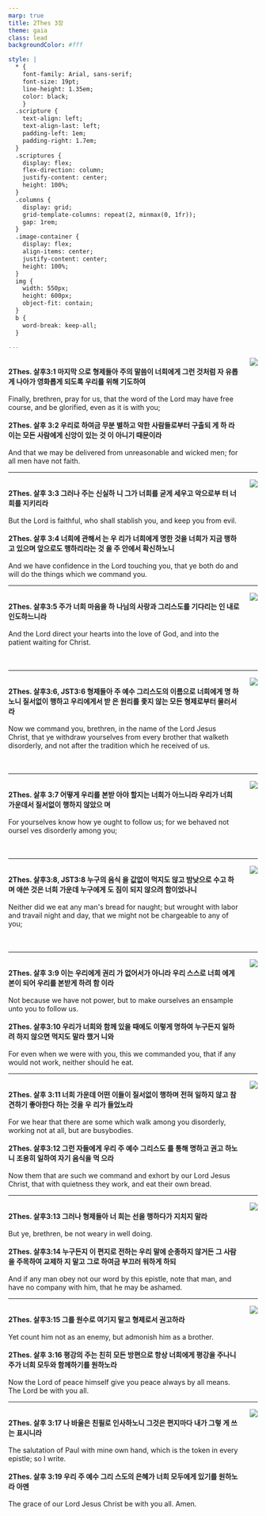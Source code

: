 ```yaml
---
marp: true
title: 2Thes 3장
theme: gaia
class: lead
backgroundColor: #fff

style: |
  * {
    font-family: Arial, sans-serif;
    font-size: 19pt;
    line-height: 1.35em;
    color: black;
    }
  .scripture {
    text-align: left;
    text-align-last: left;
    padding-left: 1em;
    padding-right: 1.7em;
  }
  .scriptures {
    display: flex;
    flex-direction: column;
    justify-content: center;
    height: 100%;
  }
  .columns {
    display: grid;
    grid-template-columns: repeat(2, minmax(0, 1fr));
    gap: 1rem;
  }
  .image-container {
    display: flex;
    align-items: center;
    justify-content: center;
    height: 100%;
  }
  img {
    width: 550px;
    height: 600px;
    object-fit: contain;
  }
  b {
    word-break: keep-all;
  }

---
```


<div class="columns">
  <div class="scriptures">
    <br>
    <div class="scripture">
      <b>2Thes. 살후3:1 마지막 으로 형제들아 주의 말씀이 너희에게 그런 것처럼 자 유롭게 나아가 영화롭게 되도록 우리를 위해 기도하여 
      </b>
    </div>
    <br>
    <div class="scripture">Finally, brethren, pray for us, that the word of the Lord may have free course, and be glorified, even as it is with you; 
    </div>
    <br>
    <div class="scripture">
      <b>2Thes. 살후 3:2 우리로 하여금 무분 별하고 악한 사람들로부터 구출되 게 하 라 이는 모든 사람에게 신앙이 있는 것 이 아니기 때문이라 
      </b>
    </div>
    <br>
    <div class="scripture">And that we may be delivered from unreasonable and wicked men; for all men have not faith. 
    </div>         
  </div>
  <div class="image-container">
    <img src='../../pictures/picture_5.jpg'>
  </div>
</div>

---

<div class="columns">
  <div class="scriptures">
    <br>
    <div class="scripture">
      <b>2Thes. 살후 3:3 그러나 주는 신실하 니 그가 너희를 굳게 세우고 악으로부 터 너희를 지키리라 
      </b>
    </div>
    <br>
    <div class="scripture">But the Lord is faithful, who shall stablish you, and keep you from evil. 
    </div>
    <br>
    <div class="scripture">
      <b>2Thes. 살후 3:4 너희에 관해서 는 우 리가 너희에게 명한 것을 너희가 지금 행하고 있으며 앞으로도 행하리라는 것 을 주 안에서 확신하노니 
      </b>
    </div>
    <br>
    <div class="scripture">And we have confidence in the Lord touching you, that ye both do and will do the things which we command you. 
    </div>         
  </div>
  <div class="image-container">
    <img src='../../pictures/picture_133.jpg'>
  </div>
</div>

---

<div class="columns">
  <div class="scriptures">
    <br>
    <div class="scripture">
      <b>2Thes. 살후3:5 주가 너희 마음을 하 나님의 사랑과 그리스도를 기다리는 인 내로 인도하느니라 
      </b>
    </div>
    <br>
    <div class="scripture">And the Lord direct your hearts into the love of God, and into the patient waiting for Christ. 
    </div>
    <br>
    <div class="scripture">
      <b>
      </b>
    </div>
    <br>
    <div class="scripture">
    </div>         
  </div>
  <div class="image-container">
    <img src='../../pictures/picture_160.jpg'>
  </div>
</div>

---

<div class="columns">
  <div class="scriptures">
    <br>
    <div class="scripture">
      <b>2Thes. 살후3:6, JST3:6 형제들아 주 예수 그리스도의 이름으로 너희에게 명 하노니 질서없이 행하고 우리에게서 받 은 원리를 좇지 않는 모든 형제로부터 물러서라 
      </b>
    </div>
    <br>
    <div class="scripture">Now we command you, brethren, in the name of the Lord Jesus Christ, that ye withdraw yourselves from every brother that walketh disorderly, and not after the tradition which he received of us. 
    </div>
    <br>
    <div class="scripture">
      <b>
      </b>
    </div>
    <br>
    <div class="scripture">
    </div>         
  </div>
  <div class="image-container">
    <img src='../../pictures/picture_52.jpg'>
  </div>
</div>

---

<div class="columns">
  <div class="scriptures">
    <br>
    <div class="scripture">
      <b>2Thes. 살후 3:7 어떻게 우리를 본받 아야 할지는 너희가 아느니라 우리가 너희 가운데서 질서없이 행하지 않았으 며 
      </b>
    </div>
    <br>
    <div class="scripture">For yourselves know how ye ought to follow us; for we behaved not oursel ves disorderly among you; 
    </div>
    <br>
    <div class="scripture">
      <b>
      </b>
    </div>
    <br>
    <div class="scripture">
    </div>         
  </div>
  <div class="image-container">
    <img src='../../pictures/picture_115.jpg'>
  </div>
</div>

---

<div class="columns">
  <div class="scriptures">
    <br>
    <div class="scripture">
      <b>2Thes. 살후3:8, JST3:8 누구의 음식 을 값없이 먹지도 않고 밤낮으로 수고 하며 애쓴 것은 너희 가운데 누구에게 도 짐이 되지 않으려 함이었나니 
      </b>
    </div>
    <br>
    <div class="scripture">Neither did we eat any man's bread for naught; but wrought with labor and travail night and day, that we might not be chargeable to any of you; 
    </div>
    <br>
    <div class="scripture">
      <b>
      </b>
    </div>
    <br>
    <div class="scripture">
    </div>         
  </div>
  <div class="image-container">
    <img src='../../pictures/picture_130.jpg'>
  </div>
</div>

---

<div class="columns">
  <div class="scriptures">
    <br>
    <div class="scripture">
      <b>2Thes. 살후 3:9 이는 우리에게 권리 가 없어서가 아니라 우리 스스로 너희 에게 본이 되어 우리를 본받게 하려 함 이라 
      </b>
    </div>
    <br>
    <div class="scripture">Not because we have not power, but to make ourselves an ensample unto you to follow us. 
    </div>
    <br>
    <div class="scripture">
      <b>2Thes. 살후3:10 우리가 너희와 함께 있을 때에도 이렇게 명하여 누구든지 일하려 하지 않으면 먹지도 말라 했거 니와 
      </b>
    </div>
    <br>
    <div class="scripture">For even when we were with you, this we commanded you, that if any would not work, neither should he eat. 
    </div>         
  </div>
  <div class="image-container">
    <img src='../../pictures/picture_65.jpg'>
  </div>
</div>

---

<div class="columns">
  <div class="scriptures">
    <br>
    <div class="scripture">
      <b>2Thes. 살후 3:11 너희 가운데 어떤 이들이 질서없이 행하며 전혀 일하지 않고 참견하기 좋아한다 하는 것을 우 리가 들었노라 
      </b>
    </div>
    <br>
    <div class="scripture">For we hear that there are some which walk among you disorderly, working not at all, but are busybodies. 
    </div>
    <br>
    <div class="scripture">
      <b>2Thes. 살후3:12 그런 자들에게 우리 주 예수 그리스도 를 통해 명하고 권고 하노니 조용히 일하여 자기 음식을 먹 으라 
      </b>
    </div>
    <br>
    <div class="scripture">Now them that are such we command and exhort by our Lord Jesus Christ, that with quietness they work, and eat their own bread. 
    </div>         
  </div>
  <div class="image-container">
    <img src='../../pictures/picture_154.jpg'>
  </div>
</div>

---

<div class="columns">
  <div class="scriptures">
    <br>
    <div class="scripture">
      <b>2Thes. 살후3:13 그러나 형제들아 너 희는 선을 행하다가 지치지 말라 
      </b>
    </div>
    <br>
    <div class="scripture">But ye, brethren, be not weary in well doing. 
    </div>
    <br>
    <div class="scripture">
      <b>2Thes. 살후3:14 누구든지 이 편지로 전하는 우리 말에 순종하지 않거든 그 사람을 주목하여 교제하 지 말고 그로 하여금 부끄러 워하게 하되 
      </b>
    </div>
    <br>
    <div class="scripture">And if any man obey not our word by this epistle, note that man, and have no company with him, that he may be ashamed. 
    </div>         
  </div>
  <div class="image-container">
    <img src='../../pictures/picture_109.jpg'>
  </div>
</div>

---

<div class="columns">
  <div class="scriptures">
    <br>
    <div class="scripture">
      <b>2Thes. 살후3:15 그를 원수로 여기지 말고 형제로서 권고하라 
      </b>
    </div>
    <br>
    <div class="scripture">Yet count him not as an enemy, but admonish him as a brother. 
    </div>
    <br>
    <div class="scripture">
      <b>2Thes. 살후 3:16 평강의 주는 친히 모든 방편으로 항상 너희에게 평강을 주나니 주가 너희 모두와 함께하기를 원하노라 
      </b>
    </div>
    <br>
    <div class="scripture">Now the Lord of peace himself give you peace always by all means. The Lord be with you all. 
    </div>         
  </div>
  <div class="image-container">
    <img src='../../pictures/picture_93.jpg'>
  </div>
</div>

---

<div class="columns">
  <div class="scriptures">
    <br>
    <div class="scripture">
      <b>2Thes. 살후 3:17 나 바울은 친필로 인사하노니 그것은 편지마다 내가 그렇 게 쓰는 표시니라 
      </b>
    </div>
    <br>
    <div class="scripture">The salutation of Paul with mine own hand, which is the token in every epistle; so I write. 
    </div>
    <br>
    <div class="scripture">
      <b>2Thes. 살후 3:19 우리 주 예수 그리 스도의 은혜가 너희 모두에게 있기를 원하노라 아멘 
      </b>
    </div>
    <br>
    <div class="scripture">The grace of our Lord Jesus Christ be with you all. Amen.
    </div>         
  </div>
  <div class="image-container">
    <img src='../../pictures/picture_37.jpg'>
  </div>
</div>

